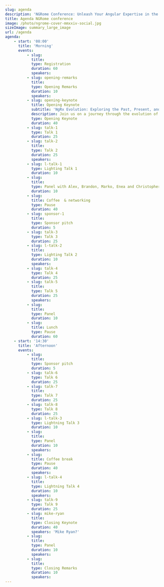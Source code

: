 ```yaml
---
slug: agenda
description: 'NGRome Conference: Unleash Your Angular Expertise in the Eternal City! Connect with industry experts and network with fellow enthusiasts. June 27, 2024 / Rome, Italy'
title: Agenda NGRome conference 
image: /photo/ngrome-cover-mmxxiv-social.jpg
sizeImage: summary_large_image
url: /agenda
agenda:
    - start: '08:00'
      title: 'Morning'
      events:
          - slug: 
            title: 
            type: Registration
            duration: 60
            speakers: 
          - slug: opening-remarks
            title: 
            type: Opening Remarks
            duration: 10
            speakers: 
          - slug: opening-keynote
            title: Opening Keynote
            subtitle: 'NgRx Evolution: Exploring the Past, Present, and Future of State Management in Angular'
            description: Join us on a journey through the evolution of NgRx state management solutions within the Angular ecosystem. From the initial idea to its current state and future prospects, we'll explore the transformative changes that have shaped NgRx's past, present, and future. Discover the historical context, current best practices, and upcoming innovations that define the landscape of state management in Angular applications.
            type: Opening Keynote
            duration: 40
          - slug: talk-1
            type: Talk 1
            duration: 25
          - slug: talk-2
            title:
            type: Talk 2
            duration: 25
            speakers: 
          - slug: l-talk-1
            type: Lighting Talk 1
            duration: 10
          - slug: 
            title: 
            type: Panel with Alex, Brandon, Marko, Enea and Christopher
            duration: 10
          - slug: 
            title: Coffee  & networking
            type: Pause
            duration: 40
          - slug: sponsor-1
            title: 
            type: Sponsor pitch
            duration: 5
          - slug: talk-3
            type: Talk 3
            duration: 25
          - slug: l-talk-2
            title: 
            type: Lighting Talk 2
            duration: 10
            speakers: 
          - slug: talk-4
            type: Talk 4
            duration: 25
          - slug: talk-5
            title: 
            type: Talk 5
            duration: 25
            speakers: 
          - slug: 
            title: 
            type: Panel
            duration: 10
          - slug: 
            title: Lunch
            type: Pause
            duration: 60
    - start: '14:30'
      title: 'Afternoon'
      events:
          - slug: 
            title: 
            type: Sponsor pitch
            duration: 5
          - slug: talk-6
            type: Talk 6
            duration: 25
          - slug: talk-7
            title: 
            type: Talk 7
            duration: 25
          - slug: talk-8
            type: Talk 8
            duration: 25
          - slug: l-talk-3
            type: Lightning Talk 3
            duration: 10
          - slug: 
            title: 
            type: Panel
            duration: 10
            speakers: 
          - slug: 
            title: Coffee break
            type: Pause
            duration: 40
            speakers: 
          - slug: l-talk-4
            title: 
            type: Lightning Talk 4
            duration: 10
            speakers: 
          - slug: talk-9
            type: Talk 9
            duration: 25
          - slug: mike-ryan
            title: 
            type: Closing Keynote
            duration: 40
            speakers: 'Mike Ryan?'
          - slug: 
            title: 
            type: Panel
            duration: 10
            speakers: 
          - slug: 
            title: 
            type: Closing Remarks
            duration: 10
            speakers: 
---
```

